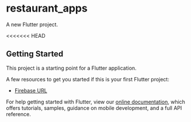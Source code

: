 # restaurant_apps

A new Flutter project.

<<<<<<< HEAD
## Getting Started

This project is a starting point for a Flutter application.

A few resources to get you started if this is your first Flutter project:

- [Firebase URL](https://revaldo-356ae-default-rtdb.asia-southeast1.firebasedatabase.app/.json)

For help getting started with Flutter, view our
[online documentation](https://flutter.dev/docs), which offers tutorials,
samples, guidance on mobile development, and a full API reference.
